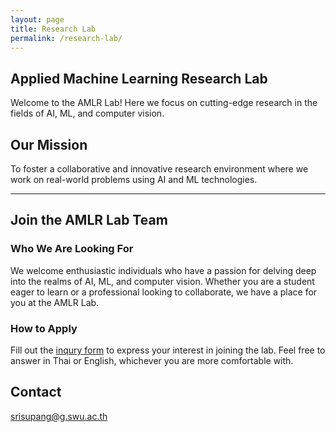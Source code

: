 ```yaml
---
layout: page
title: Research Lab
permalink: /research-lab/
---
```


## Applied Machine Learning Research Lab

<p class="message">
Welcome to the AMLR Lab! Here we focus on cutting-edge research in the fields of AI, ML, and computer vision.</p>

## Our Mission

To foster a collaborative and innovative research environment where we work on real-world problems using AI and ML technologies.

---

## Join the AMLR Lab Team

### **Who We Are Looking For**

We welcome enthusiastic individuals who have a passion for delving deep into the realms of AI, ML, and computer vision. Whether you are a student eager to learn or a professional looking to collaborate, we have a place for you at the AMLR Lab.

### **How to Apply**

Fill out the [inqury form](https://docs.google.com/forms/d/e/1FAIpQLSfGZmFltWeihL4Hr1spJcLZOvxOk54LvL8DxZ9xU5gbn7by9Q/viewform?usp=pp_url) to express your interest in joining the lab. Feel free to answer in Thai or English, whichever you are more comfortable with.

## Contact

[srisupang@g.swu.ac.th](mailto:srisupang@g.swu.ac.th)
